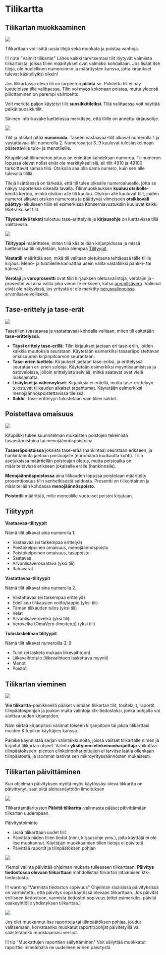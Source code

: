 # Tilikartta

## Tilikartan muokkaaminen

![](tilikartta1.png)

Tilikarttaan voi lisätä uusia tilejä sekä muokata ja poistaa vanhoja.

!!! note "Valmiit tilikartat"
    Lähes kaikki tarvitsemasi tilit löytyvät valmiista tilikartoista, joissa tilien määritykset ovat valmiiksi kohdallaan. Jos lisäät itse tilejä, ole huolellinen numeroinnin ja määritysten kanssa, jotta kirjaukset tulevat käsitellyiksi oikein!

Jos tilikartassa oleva tili on tarpeeton **piilota** se. Piilotettu tili ei näy luetteloissa tiliä valittaessa. Tilin voi myös kokonaan poistaa, mutta yleensä piilottaminen on parempi vaihtoehto.

Voit merkitä paljon käytetyt tilit **suosikkitileiksi**. Tiliä valittaessa voit näyttää pelkät suosikkitilit.

Sininen info-kuvake luettelossa merkitsee, että tilille on annettu kirjausohje.

![](otsikko.png)

Tilit ja otsikot pitää **numeroida**. Taseen vastaavaa-tilit alkavat numerolla 1 ja vastattavaa-tilit numerolla 2. Numerosarjat 3..9 kuuluvat tuloslaskelmaan päätettäville tulo- ja menotileille.

Kitupiikissä tilinumeron pituus on enintään kahdeksan numeroa. Tilinumeron lopussa olevat nollat eivät ole merkityksellisiä, eli tilit 4910 ja 49100 tarkoittavat samaa tiliä. Otsikolla saa olla sama numero, kuin sen alle tulevalla tilillä.

Tilejä lisättäessä on tärkeää, että tili tulee oikealle numeroalueelle, jotta se näkyy raporteissa oikealla tavalla. Tilinmuokkauksen **kuuluu otsikolle**-kenttä kertoo, minkä otsikon alle tili kuuluu. Otsikon alle kuuluvat tilit, joiden numerot alkavat otsikon numerosta ja päättyvät viimeiseen **otsikkoväli päättyy**-alkuiseen tiliin eli esimerkissä Konserniavustuksiin kuuluvat kaikki 958-alkuiset tilit.

**Täydentävä teksti** tulostuu tase-erittelylle ja **kirjausohje** on luettavissa tiliä valittaessa.

![](myynti.png)

**Tilityyppi** määrittelee, miten tiliä käsitellään kirjanpidossa ja missä luetteloissa tili näytetään, katso alempaa [Tilityypit](#tilityypit).

**Vastatili** määrittää sen, mikä tili valitaan oletuksena tehtäessä tälle tilille kirjaus. Meno- ja tulotileille kannattaa usein valita vastatiliksi pankki- tai käteistili.

**Verolaji** ja **veroprosentti** ovat tilin kirjauksen oletusvalintoja, verolajin ja -prosentin voi aina valita joka viennille erikseen, katso [arvonlisävero](/alv). Valinnat eivät ole näkyvissä, jos yritystä ei ole merkitty [perusvalinnoissa](../perusvalinnat) arvonlisävelvolliseksi.

## Tase-erittely ja tase-erät

![](myyntisaamiset.png)

Tasetilien (vastaavaa ja vastattavaa) kohdalla valitaan, miten tili esitetään **tase-erittelyssä**.

* **Täysi erittely tase-erillä**: Tilin kirjaukset jaetaan eri tase-eriin, joiden kaikkia muutoksia seurataan. Käytetään esimerkiksi tasaeräpoistettavan omaisuuden kirjanpitoarvon seurantaan.
* **Tase-erien luettelo**: Kirjaukset jaetaan tase-eriksi, ja erittelyssä seurataan eri erien saldoja. Käytetään esimerkiksi myyntisaamisissa ja ostoveloissa, jolloin erittelyistä selviää, mitkä saatavat ovat vielä maksamatta.
* **Lisäykset ja vähennykset**: Kirjauksia ei eritellä, mutta tase-erittelyyn tulostuvat tilikauden aikaiset tapahtumat. Käytetään esimerkiksi menojäännöspoistettavissa tileissä.
* **Saldo**: Tase-erittelyyn tulostetaan vain tilien saldot.

## Poistettava omaisuus

![](kalusto.png)

Kitupiikki tukee suunnitelman mukaisten poistojen tekemistä tasaeräpoistoina tai menojäännöspoistoina.

**Tasaeräpoistoissa** jokaista tase-erää (hankintaa) seurataan erikseen, ja hankintahinta jaetaan poistoajalle (euromäärä kuukautta kohti). Tilin asetuksissa määritellän poistoajan oletus, mutta poistoaika on määriteltävissä erikseen jokaiselle erälle (hankinnalle).

**Menojäännöspoistossa** aina tilikauden lopussa poistetaan määritelty prosenttiosuus tilin senhetkisestä saldosta. Prosentti on tilikohtainen ja määritellään kohdassa **menojäännöspoisto**.

**Poistotili** määrittää, mille menotilille vuotuiset poistot kirjataan.


## Tilityypit

**Vastaavaa-tilityypit**

Nämä tilit alkavat aina numerolla 1.

* Vastaavaa (ei tarkempaa erittelyä)
* Poistokelpoinen omaisuus, menojäännöspoisto
* Poistokelpoinen omaisuus, tasapoisto
* Saatavaa
* Arvonlisäverosaatava (yksi tili)
* Rahavarat

**Vastattavaa-tilityypit**

Nämä tilit alkavat aina numerolla 2.

* Vastattavaa (ei tarkempaa erittelyä)
* Edellisen tilikausien voitto/tappio (yksi tili)
* Tämän tilikauden tulos (yksi tili)
* Velat
* Arvonlisäverovelka (yksi tili)
* Verovelka (OmaVero-ilmoitetut) (yksi tili)

**Tuloslaskelman tilityypit**

Nämä tilit alkavat numeroilla 3..9

* Tulot (ei lasketa mukaan liikevaihtoon)
* Liikevaihtotulo (liikevaihtoon laskettava myynti)
* Menot
* Poistot

## Tilikartan vieminen

![](vienti.png)

**Vie tilikartta**-painikkeellä pääset viemään tilikartan tilit, tositelajit, raportit, tilinpäätöspohjan ja joukon muita valintoja ktk-tiedostoksi, jonka pohjalta voi aloittaa uuden kirjanpidon.

Näin siirtää kirjanpitosi valinnat toiseen kirjanpitoon tai jakaa tilikarttasi muiden Kitupiikin käyttäjien kanssa.

Painike käynnistää sarjan valintaikkunoita, joissa valitset tilikartalle nimen ja kirjoitat tilikartan ohjeet. Valinta **yksityinen elinkeinonharjoittaja** vaikuttaa tilinpäätökseen: pienten elinkeinonharjoittajien ei tarvitse laatia ollenkaan tilinpäätöstä, ja isommat laativat sen mikroyrityssäännösten mukaisesti.


## Tilikartan päivittäminen

Kun ohjelman päivityksen myötä myös käytössäsi oleva tilikartta on päivittynyt, saat siitä aloitusnäyttöön ilmoituksen

![](paivitettavissa.png)

Tilikarttamääritysten **Päivitä tilikartta**-valinnasta pääset päivittämään tilikartan uudempaan.

Päivitystoiminto
* Lisää tilikarttaan uudet tilit
* Päivittää niiden tilien tiedot (nimi, kirjausohje yms.), joita käyttäjä ei ole itse muokannut. Käyttäjän muokkaamien tilien tietoja ei päivitetä
* Päivittää raportit ja tilinpäätöksen pohjan

![](paivitys.png)

Ylempi valinta päivittää ohjelman mukana tulleeseen tilikarttaan. **Päivitys tiedostossa olevaan tilikarttaan** mahdollistaa tilikartan lataamisen ktk-tiedostosta.

!!! warning "Varmista tiedoston sopivuus"
    Ohjelman sisäisissä päivityksissä on varmistettu, että päivitys sopii käytössä olevaan tilikarttaan. Jos päivität erilliseen tiedostoon, varmista tiedostot sopivuus (ettet esimerkiksi päivitä osakeyhtiölle yhdistyksen tilikarttaa.)

![](korvaukset.png)

Jos olet muokannut itse raportteja tai tilinpäätöksen pohjaa, joudut valitsemaan, korvataanko muokatut raportit/pohjat päivitetyillä vai säästetäänkö muokkaamasi versiot.

!!! tip "Muokattujen raporttien säilyttäminen"
    Voit säilyttää muokkatut raporttisi nimeämällä ne uudelleen ennen päivitystä
